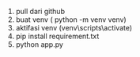 1. pull dari github
2. buat venv ( python -m venv venv)
3. aktifasi venv (venv\scripts\activate)
4. pip install requirement.txt
5. python app.py 
